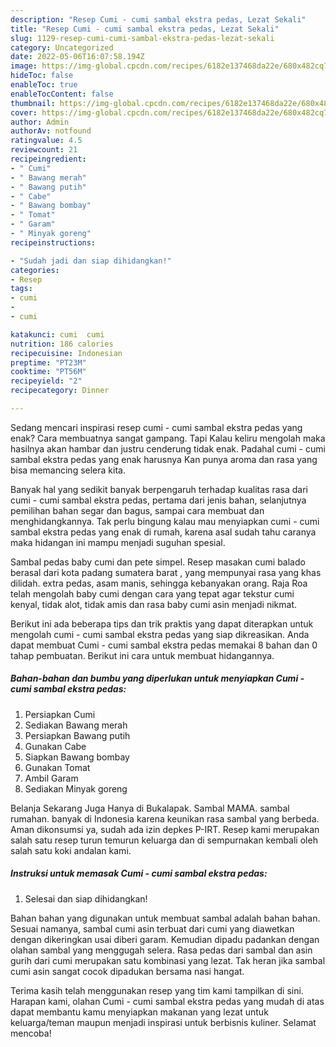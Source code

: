 ```yaml
---
description: "Resep Cumi - cumi sambal ekstra pedas, Lezat Sekali"
title: "Resep Cumi - cumi sambal ekstra pedas, Lezat Sekali"
slug: 1129-resep-cumi-cumi-sambal-ekstra-pedas-lezat-sekali
category: Uncategorized
date: 2022-05-06T16:07:58.194Z
image: https://img-global.cpcdn.com/recipes/6182e137468da22e/680x482cq70/cumi-cumi-sambal-ekstra-pedas-foto-resep-utama.jpg
hideToc: false
enableToc: true
enableTocContent: false
thumbnail: https://img-global.cpcdn.com/recipes/6182e137468da22e/680x482cq70/cumi-cumi-sambal-ekstra-pedas-foto-resep-utama.jpg
cover: https://img-global.cpcdn.com/recipes/6182e137468da22e/680x482cq70/cumi-cumi-sambal-ekstra-pedas-foto-resep-utama.jpg
author: Admin
authorAv: notfound
ratingvalue: 4.5
reviewcount: 21
recipeingredient:
- " Cumi"
- " Bawang merah"
- " Bawang putih"
- " Cabe"
- " Bawang bombay"
- " Tomat"
- " Garam"
- " Minyak goreng"
recipeinstructions:

- "Sudah jadi dan siap dihidangkan!"
categories:
- Resep
tags:
- cumi
- 
- cumi

katakunci: cumi  cumi 
nutrition: 186 calories
recipecuisine: Indonesian
preptime: "PT23M"
cooktime: "PT56M"
recipeyield: "2"
recipecategory: Dinner

---
```



Sedang mencari inspirasi resep cumi - cumi sambal ekstra pedas yang enak? Cara membuatnya sangat gampang. Tapi Kalau keliru mengolah maka hasilnya akan hambar dan justru cenderung tidak enak. Padahal cumi - cumi sambal ekstra pedas yang enak harusnya Kan punya aroma dan rasa yang bisa memancing selera kita.


Banyak hal yang sedikit banyak berpengaruh terhadap kualitas rasa dari cumi - cumi sambal ekstra pedas, pertama dari jenis bahan, selanjutnya pemilihan bahan segar dan bagus, sampai cara membuat dan menghidangkannya. Tak perlu bingung kalau mau menyiapkan cumi - cumi sambal ekstra pedas yang enak di rumah, karena asal sudah tahu caranya maka hidangan ini mampu menjadi suguhan spesial.

Sambal pedas baby cumi dan pete simpel. Resep masakan cumi balado berasal dari kota padang sumatera barat , yang mempunyai rasa yang khas dilidah. extra pedas, asam manis, sehingga kebanyakan orang. Raja Roa telah mengolah baby cumi dengan cara yang tepat agar tekstur cumi kenyal, tidak alot, tidak amis dan rasa baby cumi asin menjadi nikmat.


Berikut ini ada beberapa tips dan trik praktis yang dapat diterapkan untuk mengolah cumi - cumi sambal ekstra pedas yang siap dikreasikan. Anda dapat membuat Cumi - cumi sambal ekstra pedas memakai 8 bahan dan 0 tahap pembuatan. Berikut ini cara untuk membuat hidangannya.

<!--inarticleads1-->

##### Bahan-bahan dan bumbu yang diperlukan untuk menyiapkan Cumi - cumi sambal ekstra pedas:

1. Persiapkan  Cumi
1. Sediakan  Bawang merah
1. Persiapkan  Bawang putih
1. Gunakan  Cabe
1. Siapkan  Bawang bombay
1. Gunakan  Tomat
1. Ambil  Garam
1. Sediakan  Minyak goreng


Belanja Sekarang Juga Hanya di Bukalapak. Sambal MAMA. sambal rumahan. banyak di Indonesia karena keunikan rasa sambal yang berbeda. Aman dikonsumsi ya, sudah ada izin depkes P-IRT. Resep kami merupakan salah satu resep turun temurun keluarga dan di sempurnakan kembali oleh salah satu koki andalan kami. 

<!--inarticleads2-->

##### Instruksi untuk memasak Cumi - cumi sambal ekstra pedas:


1. Selesai dan siap dihidangkan!

Bahan bahan yang digunakan untuk membuat sambal adalah bahan bahan. Sesuai namanya, sambal cumi asin terbuat dari cumi yang diawetkan dengan dikeringkan usai diberi garam. Kemudian dipadu padankan dengan olahan sambal yang menggugah selera. Rasa pedas dari sambal dan asin gurih dari cumi merupakan satu kombinasi yang lezat. Tak heran jika sambal cumi asin sangat cocok dipadukan bersama nasi hangat. 

Terima kasih telah menggunakan resep yang tim kami tampilkan di sini. Harapan kami, olahan Cumi - cumi sambal ekstra pedas yang mudah di atas dapat membantu kamu menyiapkan makanan yang lezat untuk keluarga/teman maupun menjadi inspirasi untuk berbisnis kuliner. Selamat mencoba!
